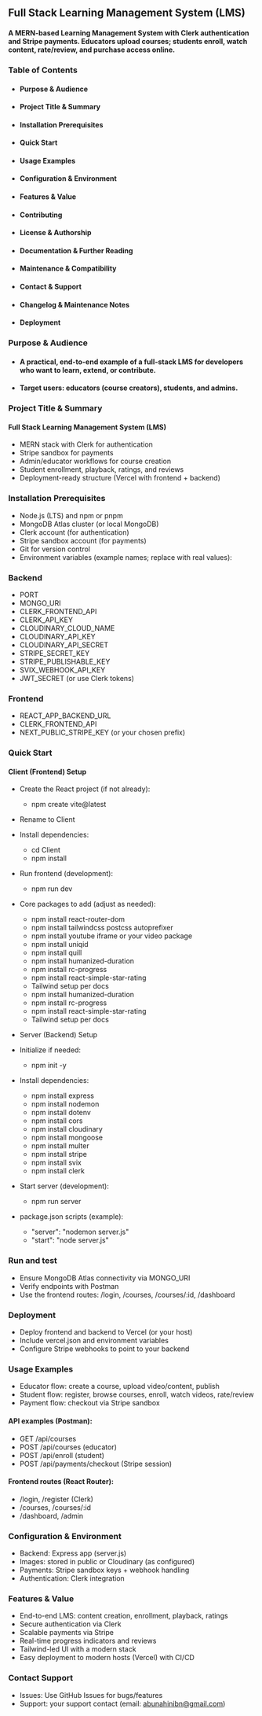 ## Full Stack Learning Management System (LMS)

#### A MERN-based Learning Management System with Clerk authentication and Stripe payments. Educators upload courses; students enroll, watch content, rate/review, and purchase access online.

### Table of Contents
- #### Purpose & Audience
- #### Project Title & Summary
- #### Installation Prerequisites
- #### Quick Start
- #### Usage Examples
- #### Configuration & Environment
- #### Features & Value
- #### Contributing
- #### License & Authorship
- #### Documentation & Further Reading
- #### Maintenance & Compatibility
- #### Contact & Support
- #### Changelog & Maintenance Notes
- #### Deployment

### Purpose & Audience
- #### A practical, end-to-end example of a full-stack LMS for developers who want to learn, extend, or contribute.
- #### Target users: educators (course creators), students, and admins.

### Project Title & Summary
#### Full Stack Learning Management System (LMS)

- MERN stack with Clerk for authentication
- Stripe sandbox for payments
- Admin/educator workflows for course creation
- Student enrollment, playback, ratings, and reviews
- Deployment-ready structure (Vercel with frontend + backend)

### Installation Prerequisites
- Node.js (LTS) and npm or pnpm
- MongoDB Atlas cluster (or local MongoDB)
- Clerk account (for authentication)
- Stripe sandbox account (for payments)
- Git for version control
- Environment variables (example names; replace with real values):

### Backend

- PORT
- MONGO_URI
- CLERK_FRONTEND_API
- CLERK_API_KEY
- CLOUDINARY_CLOUD_NAME
- CLOUDINARY_API_KEY
- CLOUDINARY_API_SECRET
- STRIPE_SECRET_KEY
- STRIPE_PUBLISHABLE_KEY
- SVIX_WEBHOOK_API_KEY
- JWT_SECRET (or use Clerk tokens)

### Frontend

- REACT_APP_BACKEND_URL
- CLERK_FRONTEND_API
- NEXT_PUBLIC_STRIPE_KEY (or your chosen prefix)

### Quick Start
#### Client (Frontend) Setup

- Create the React project (if not already):
   - npm create vite@latest
- Rename to Client
- Install dependencies:
   - cd Client
   - npm install
- Run frontend (development):
   - npm run dev
- Core packages to add (adjust as needed):
  - npm install react-router-dom
  - npm install tailwindcss postcss autoprefixer
  - npm install youtube iframe or your video package
  - npm install uniqid
  - npm install quill
  - npm install humanized-duration
  - npm install rc-progress
  - npm install react-simple-star-rating
  - Tailwind setup per docs
  - npm install humanized-duration
  - npm install rc-progress
  - npm install react-simple-star-rating
  - Tailwind setup per docs

- Server (Backend) Setup

- Initialize if needed:
  - npm init -y
- Install dependencies:
  - npm install express
  - npm install nodemon
  - npm install dotenv
  - npm install cors
  - npm install cloudinary
  - npm install mongoose
  - npm install multer
  - npm install stripe
  - npm install svix
  - npm install clerk
- Start server (development):
  - npm run server
- package.json scripts (example):
  - "server": "nodemon server.js"
  - "start": "node server.js"

### Run and test
- Ensure MongoDB Atlas connectivity via MONGO_URI
- Verify endpoints with Postman
- Use the frontend routes: /login, /courses, /courses/:id, /dashboard

### Deployment
- Deploy frontend and backend to Vercel (or your host)
- Include vercel.json and environment variables
- Configure Stripe webhooks to point to your backend

### Usage Examples
- Educator flow: create a course, upload video/content, publish
- Student flow: register, browse courses, enroll, watch videos, rate/review
- Payment flow: checkout via Stripe sandbox

#### API examples (Postman):
- GET /api/courses
- POST /api/courses (educator)
- POST /api/enroll (student)
- POST /api/payments/checkout (Stripe session)

#### Frontend routes (React Router):
- /login, /register (Clerk)
- /courses, /courses/:id
- /dashboard, /admin

### Configuration & Environment
- Backend: Express app (server.js)
- Images: stored in public or Cloudinary (as configured)
- Payments: Stripe sandbox keys + webhook handling
- Authentication: Clerk integration

### Features & Value
- End-to-end LMS: content creation, enrollment, playback, ratings
- Secure authentication via Clerk
- Scalable payments via Stripe
- Real-time progress indicators and reviews
- Tailwind-led UI with a modern stack
- Easy deployment to modern hosts (Vercel) with CI/CD

### Contact Support
- Issues: Use GitHub Issues for bugs/features
- Support: your support contact (email: abunahinibn@gmail.com)
  

